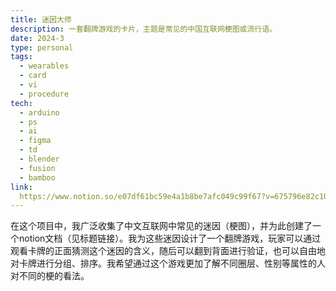 ```yaml
---
title: 迷因大师
description: 一套翻牌游戏的卡片，主题是常见的中国互联网梗图或流行语。
date: 2024-3
type: personal
tags:
  - wearables
  - card
  - vi
  - procedure
tech:
  - arduino
  - ps
  - ai
  - figma
  - td
  - blender
  - fusion
  - bamboo
link: 
  https://www.notion.so/e07df61bc59e4a1b8be7afc049c99f67?v=675796e82c104c2e82d8d8e4c2609c55&pvs=4
---
```



在这个项目中，我广泛收集了中文互联网中常见的迷因（梗图），并为此创建了一个notion文档（见标题链接）。我为这些迷因设计了一个翻牌游戏，玩家可以通过观看卡牌的正面猜测这个迷因的含义，随后可以翻到背面进行验证，也可以自由地对卡牌进行分组、排序。我希望通过这个游戏更加了解不同圈层、性别等属性的人对不同的梗的看法。
